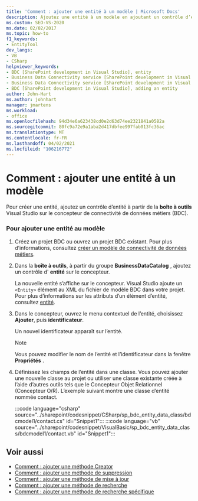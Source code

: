 ```yaml
---
title: 'Comment : ajouter une entité à un modèle | Microsoft Docs'
description: Ajoutez une entité à un modèle en ajoutant un contrôle d’entité à partir de la boîte à outils Visual Studio sur le concepteur de connectivité de données métiers (BDC).
ms.custom: SEO-VS-2020
ms.date: 02/02/2017
ms.topic: how-to
f1_keywords:
- EntityTool
dev_langs:
- VB
- CSharp
helpviewer_keywords:
- BDC [SharePoint development in Visual Studio], entity
- Business Data Connectivity service [SharePoint development in Visual Studio], adding an entity
- Business Data Connectivity service [SharePoint development in Visual Studio], entity
- BDC [SharePoint development in Visual Studio], adding an entity
author: John-Hart
ms.author: johnhart
manager: jmartens
ms.workload:
- office
ms.openlocfilehash: 94d34e6a623438cd0e2d63d74ee2321841a0582a
ms.sourcegitcommit: 80fc9a72e9a1aba2d417dbfee997fab013fc36ac
ms.translationtype: MT
ms.contentlocale: fr-FR
ms.lasthandoff: 04/02/2021
ms.locfileid: "106216772"
---
```

# <a name="how-to-add-an-entity-to-a-model"></a>Comment : ajouter une entité à un modèle
  Pour créer une entité, ajoutez un contrôle d’entité à partir de la **boîte à outils** Visual Studio sur le concepteur de connectivité de données métiers (BDC).

### <a name="to-add-an-entity-to-the-model"></a>Pour ajouter une entité au modèle

1. Créez un projet BDC ou ouvrez un projet BDC existant. Pour plus d’informations, consultez [créer un modèle de connectivité de données métiers](../sharepoint/creating-a-business-data-connectivity-model.md).

2. Dans la **boîte à outils**, à partir du groupe **BusinessDataCatalog** , ajoutez un contrôle d' **entité** sur le concepteur.

     La nouvelle entité s’affiche sur le concepteur. Visual Studio ajoute un `<Entity>` élément au XML du fichier de modèle BDC dans votre projet. Pour plus d’informations sur les attributs d’un élément d’entité, consultez [entité](/previous-versions/office/developer/sharepoint-2010/ee558325(v=office.14)).

3. Dans le concepteur, ouvrez le menu contextuel de l’entité, choisissez **Ajouter**, puis **identificateur**.

     Un nouvel identificateur apparaît sur l’entité.

    > [!NOTE]
    > Vous pouvez modifier le nom de l’entité et l’identificateur dans la fenêtre **Propriétés** .

4. Définissez les champs de l’entité dans une classe. Vous pouvez ajouter une nouvelle classe au projet ou utiliser une classe existante créée à l’aide d’autres outils tels que le Concepteur Objet Relationnel (Concepteur O/R). L’exemple suivant montre une classe d’entité nommée contact.

    :::code language="csharp" source="../sharepoint/codesnippet/CSharp/sp_bdc_entity_data_class/bdcmodel1/contact.cs" id="Snippet1":::
    :::code language="vb" source="../sharepoint/codesnippet/VisualBasic/sp_bdc_entity_data_class/bdcmodel1/contact.vb" id="Snippet1":::

## <a name="see-also"></a>Voir aussi
- [Comment : ajouter une méthode Creator](../sharepoint/how-to-add-a-creator-method.md)
- [Comment : ajouter une méthode de suppression](../sharepoint/how-to-add-a-deleter-method.md)
- [Comment : ajouter une méthode de mise à jour](../sharepoint/how-to-add-an-updater-method.md)
- [Comment : ajouter une méthode de recherche](../sharepoint/how-to-add-a-finder-method.md)
- [Comment : ajouter une méthode de recherche spécifique](../sharepoint/how-to-add-a-specific-finder-method.md)

